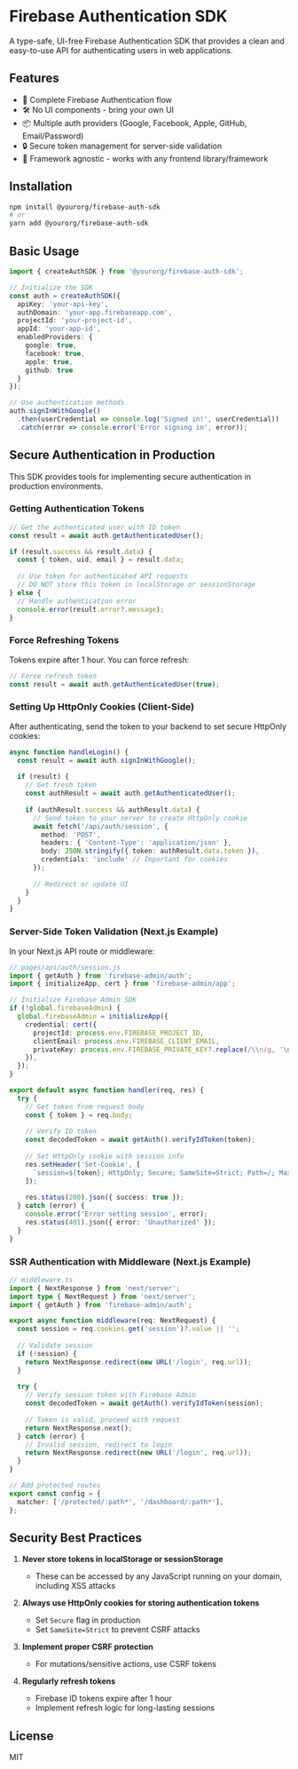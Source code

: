 # Firebase Authentication SDK

A type-safe, UI-free Firebase Authentication SDK that provides a clean and easy-to-use API for authenticating users in web applications.

## Features

- 🔐 Complete Firebase Authentication flow
- 🛠️ No UI components - bring your own UI
- 📦 Multiple auth providers (Google, Facebook, Apple, GitHub, Email/Password)
- 🔒 Secure token management for server-side validation
- 📱 Framework agnostic - works with any frontend library/framework

## Installation

```bash
npm install @yourorg/firebase-auth-sdk
# or
yarn add @yourorg/firebase-auth-sdk
```

## Basic Usage

```typescript
import { createAuthSDK } from '@yourorg/firebase-auth-sdk';

// Initialize the SDK
const auth = createAuthSDK({
  apiKey: 'your-api-key',
  authDomain: 'your-app.firebaseapp.com',
  projectId: 'your-project-id',
  appId: 'your-app-id',
  enabledProviders: {
    google: true,
    facebook: true,
    apple: true,
    github: true
  }
});

// Use authentication methods
auth.signInWithGoogle()
  .then(userCredential => console.log('Signed in!', userCredential))
  .catch(error => console.error('Error signing in', error));
```

## Secure Authentication in Production

This SDK provides tools for implementing secure authentication in production environments.

### Getting Authentication Tokens

```typescript
// Get the authenticated user with ID token
const result = await auth.getAuthenticatedUser();

if (result.success && result.data) {
  const { token, uid, email } = result.data;
  
  // Use token for authenticated API requests
  // DO NOT store this token in localStorage or sessionStorage
} else {
  // Handle authentication error
  console.error(result.error?.message);
}
```

### Force Refreshing Tokens

Tokens expire after 1 hour. You can force refresh:

```typescript
// Force refresh token
const result = await auth.getAuthenticatedUser(true);
```

### Setting Up HttpOnly Cookies (Client-Side)

After authenticating, send the token to your backend to set secure HttpOnly cookies:

```typescript
async function handleLogin() {
  const result = await auth.signInWithGoogle();
  
  if (result) {
    // Get fresh token
    const authResult = await auth.getAuthenticatedUser();
    
    if (authResult.success && authResult.data) {
      // Send token to your server to create HttpOnly cookie
      await fetch('/api/auth/session', {
        method: 'POST',
        headers: { 'Content-Type': 'application/json' },
        body: JSON.stringify({ token: authResult.data.token }),
        credentials: 'include' // Important for cookies
      });
      
      // Redirect or update UI
    }
  }
}
```

### Server-Side Token Validation (Next.js Example)

In your Next.js API route or middleware:

```typescript
// pages/api/auth/session.js
import { getAuth } from 'firebase-admin/auth';
import { initializeApp, cert } from 'firebase-admin/app';

// Initialize Firebase Admin SDK
if (!global.firebaseAdmin) {
  global.firebaseAdmin = initializeApp({
    credential: cert({
      projectId: process.env.FIREBASE_PROJECT_ID,
      clientEmail: process.env.FIREBASE_CLIENT_EMAIL,
      privateKey: process.env.FIREBASE_PRIVATE_KEY?.replace(/\\n/g, '\n'),
    }),
  });
}

export default async function handler(req, res) {
  try {
    // Get token from request body
    const { token } = req.body;
    
    // Verify ID token
    const decodedToken = await getAuth().verifyIdToken(token);
    
    // Set HttpOnly cookie with session info
    res.setHeader('Set-Cookie', [
      `session=${token}; HttpOnly; Secure; SameSite=Strict; Path=/; Max-Age=${60 * 60}`
    ]);
    
    res.status(200).json({ success: true });
  } catch (error) {
    console.error('Error setting session', error);
    res.status(401).json({ error: 'Unauthorized' });
  }
}
```

### SSR Authentication with Middleware (Next.js Example)

```typescript
// middleware.ts
import { NextResponse } from 'next/server';
import type { NextRequest } from 'next/server';
import { getAuth } from 'firebase-admin/auth';

export async function middleware(req: NextRequest) {
  const session = req.cookies.get('session')?.value || '';
  
  // Validate session
  if (!session) {
    return NextResponse.redirect(new URL('/login', req.url));
  }
  
  try {
    // Verify session token with Firebase Admin
    const decodedToken = await getAuth().verifyIdToken(session);
    
    // Token is valid, proceed with request
    return NextResponse.next();
  } catch (error) {
    // Invalid session, redirect to login
    return NextResponse.redirect(new URL('/login', req.url));
  }
}

// Add protected routes
export const config = {
  matcher: ['/protected/:path*', '/dashboard/:path*'],
};
```

## Security Best Practices

1. **Never store tokens in localStorage or sessionStorage**
   - These can be accessed by any JavaScript running on your domain, including XSS attacks

2. **Always use HttpOnly cookies for storing authentication tokens**
   - Set `Secure` flag in production
   - Set `SameSite=Strict` to prevent CSRF attacks

3. **Implement proper CSRF protection**
   - For mutations/sensitive actions, use CSRF tokens

4. **Regularly refresh tokens**
   - Firebase ID tokens expire after 1 hour
   - Implement refresh logic for long-lasting sessions

## License

MIT
